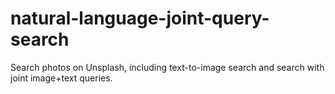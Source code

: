 # natural-language-joint-query-search
Search photos on Unsplash, including text-to-image search and search with joint image+text queries.
